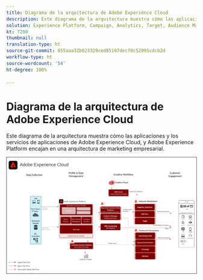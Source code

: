 ```yaml
---
title: Diagrama de la arquitectura de Adobe Experience Cloud
description: Este diagrama de la arquitectura muestra cómo las aplicaciones y los servicios de aplicaciones de Adobe Experience Cloud, y Adobe Experience Platform encajan en una arquitectura de marketing empresarial.
solution: Experience Platform, Campaign, Analytics, Target, Audience Manager, Magento, Marketo, Advertising Cloud, Experience Manager Sites, Experience Manager Assets, Data Collection, Customer Journey Analytics, Journey Orchestration, Offer Decisioning, Real-time Customer Data Platform
kt: 7200
thumbnail: null
translation-type: ht
source-git-commit: 855aaa32b023329ced85197decf0c52995cdcb2d
workflow-type: ht
source-wordcount: '54'
ht-degree: 100%

---
```



# Diagrama de la arquitectura de Adobe Experience Cloud

Este diagrama de la arquitectura muestra cómo las aplicaciones y los servicios de aplicaciones de Adobe Experience Cloud, y Adobe Experience Platform encajan en una arquitectura de marketing empresarial.

<img src="assets/AEC.svg" alt="Experience Cloud" style="border:1px solid #4a4a4a" />